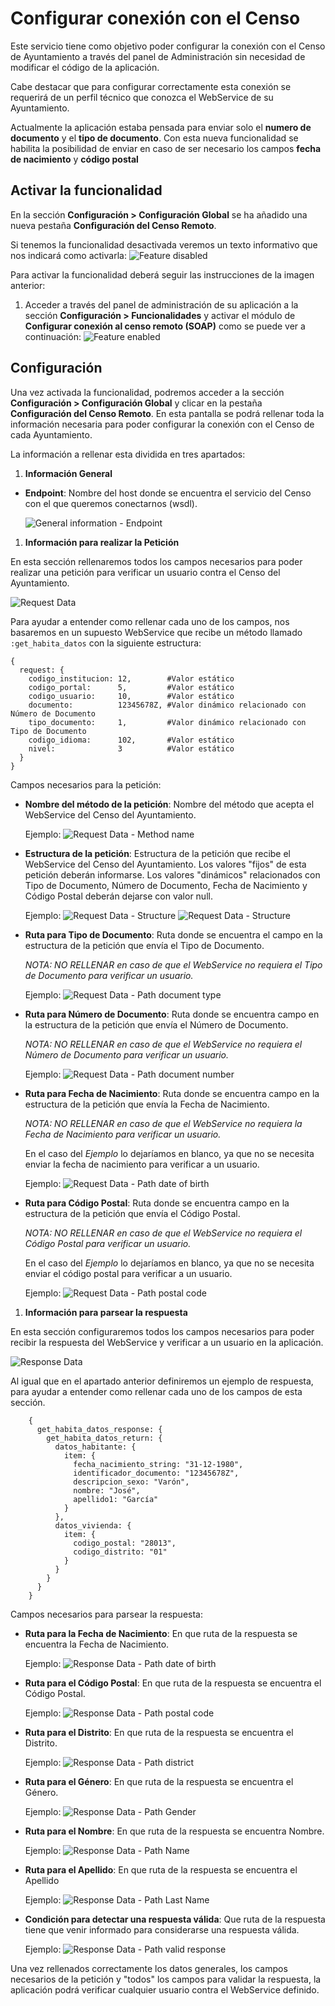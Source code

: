 # Configurar conexión con el Censo

Este servicio tiene como objetivo poder configurar la conexión con el Censo de Ayuntamiento a través del panel de Administración sin necesidad de modificar el código de la aplicación.

Cabe destacar que para configurar correctamente esta conexión se requerirá de un perfil técnico que conozca el WebService de su Ayuntamiento.

Actualmente la aplicación estaba pensada para enviar solo el **numero de documento** y el **tipo de documento**. Con esta nueva funcionalidad se habilita la posibilidad de enviar en caso de ser necesario los campos **fecha de nacimiento** y **código postal**

## Activar la funcionalidad

En la sección **Configuración > Configuración Global** se ha añadido una nueva pestaña **Configuración del Censo Remoto**.

Si tenemos la funcionalidad desactivada veremos un texto informativo que nos indicará como activarla:
![Feature disabled](../../img/remote_census/feature-disabled-es.png)

Para activar la funcionalidad deberá seguir las instrucciones de la imagen anterior:
1. Acceder a través del panel de administración de su aplicación a la sección **Configuración > Funcionalidades** y activar el módulo de **Configurar conexión al censo remoto (SOAP)** como se puede ver a continuación:
![Feature enabled](../../img/remote_census/feature-enabled-es.png)

## Configuración

Una vez activada la funcionalidad, podremos acceder a la sección **Configuración > Configuración Global** y clicar en la pestaña **Configuración del Censo Remoto**.
En esta pantalla se podrá rellenar toda la información necesaria para poder configurar la conexión con el Censo de cada Ayuntamiento.

La información a rellenar esta dividida en tres apartados:

1. **Información General**
  - **Endpoint**: Nombre del host donde se encuentra el servicio del Censo con el que queremos conectarnos (wsdl).

    ![General information - Endpoint](../../img/remote_census/general-information-endpoint-es.png)

1. **Información para realizar la Petición**

  En esta sección rellenaremos todos los campos necesarios para poder realizar una petición para verificar un usuario contra el Censo del Ayuntamiento.

  ![Request Data](../../img/remote_census/request-data-es.png)

  Para ayudar a entender como rellenar cada uno de los campos, nos basaremos en un supuesto WebService que recibe un método llamado `:get_habita_datos` con la siguiente estructura:
  
  ```
  {
    request: {
      codigo_institucion: 12,        #Valor estático
      codigo_portal:      5,         #Valor estático
      codigo_usuario:     10,        #Valor estático
      documento:          12345678Z, #Valor dinámico relacionado con Número de Documento
      tipo_documento:     1,         #Valor dinámico relacionado con Tipo de Documento
      codigo_idioma:      102,       #Valor estático
      nivel:              3          #Valor estático
    }
  }
  ```

  Campos necesarios para la petición:
  - **Nombre del método de la petición**: Nombre del método que acepta el WebService del Censo del Ayuntamiento.

    Ejemplo:
    ![Request Data - Method name](../../img/remote_census/request-data-method-name-es.png)
  - **Estructura de la petición**: Estructura de la petición que recibe el WebService del Censo del Ayuntamiento. Los valores "fijos" de esta petición deberán informarse. Los valores "dinámicos" relacionados con Tipo de Documento, Número de Documento, Fecha de Nacimiento y Código Postal deberán dejarse con valor null.

    Ejemplo:
    ![Request Data - Structure](../../img/remote_census/request-data-structure-es.png)
    ![Request Data - Structure](../../img/remote_census/request-data-structure-info-es.png)
  - **Ruta para Tipo de Documento**: Ruta donde se encuentra el campo en la estructura de la petición que envía el Tipo de Documento.

    *NOTA: NO RELLENAR en caso de que el WebService no requiera el Tipo de Documento para verificar un usuario.*

    Ejemplo:
    ![Request Data - Path document type](../../img/remote_census/request-data-path-document-type-es.png)
  - **Ruta para Número de Documento**: Ruta donde se encuentra campo en la estructura de la petición que envía el Número de Documento.

    *NOTA: NO RELLENAR en caso de que el WebService no requiera el Número de Documento para verificar un usuario.*

    Ejemplo:
    ![Request Data - Path document number](../../img/remote_census/request-data-path-document-number-es.png)
  - **Ruta para Fecha de Nacimiento**: Ruta donde se encuentra campo en la estructura de la petición que envía la Fecha de Nacimiento.

    *NOTA: NO RELLENAR en caso de que el WebService no requiera la Fecha de Nacimiento para verificar un usuario.*

    En el caso del *Ejemplo* lo dejaríamos en blanco, ya que no se necesita enviar la fecha de nacimiento para verificar a un usuario.

    Ejemplo:
    ![Request Data - Path date of birth](../../img/remote_census/request-data-path-date-of-birth-es.png)
  - **Ruta para Código Postal**: Ruta donde se encuentra campo en la estructura de la petición que envía el Código Postal.

    *NOTA: NO RELLENAR en caso de que el WebService no requiera el Código Postal para verificar un usuario.*

    En el caso del *Ejemplo* lo dejaríamos en blanco, ya que no se necesita enviar el código postal para verificar a un usuario.

    Ejemplo:
    ![Request Data - Path postal code](../../img/remote_census/request-data-path-postal-code-es.png)

1. **Información para parsear la respuesta**

  En esta sección configuraremos todos los campos necesarios para poder recibir la respuesta del WebService y verificar a un usuario en la aplicación.

  ![Response Data](../../img/remote_census/response-data-es.png)

  Al igual que en el apartado anterior definiremos un ejemplo de respuesta, para ayudar a entender como rellenar cada uno de los campos de esta sección.

  ```
      {
        get_habita_datos_response: {
          get_habita_datos_return: {
            datos_habitante: {
              item: {
                fecha_nacimiento_string: "31-12-1980",
                identificador_documento: "12345678Z",
                descripcion_sexo: "Varón",
                nombre: "José",
                apellido1: "García"
              }
            },
            datos_vivienda: {
              item: {
                codigo_postal: "28013",
                codigo_distrito: "01"
              }
            }
          }
        }
      }
  ```

  Campos necesarios para parsear la respuesta:
  - **Ruta para la Fecha de Nacimiento**: En que ruta de la respuesta se encuentra la Fecha de Nacimiento.

    Ejemplo:
    ![Response Data - Path date of birth](../../img/remote_census/response-data-path-date-of-birth-es.png)
  - **Ruta para el Código Postal**: En que ruta de la respuesta se encuentra el Código Postal.

    Ejemplo:
    ![Response Data - Path postal code](../../img/remote_census/response-data-path-postal-code-es.png)
  - **Ruta para el Distrito**: En que ruta de la respuesta se encuentra el Distrito.

    Ejemplo:
    ![Response Data - Path district](../../img/remote_census/response-data-path-district-es.png)
  - **Ruta para el Género**: En que ruta de la respuesta se encuentra el Género.

    Ejemplo:
    ![Response Data - Path Gender](../../img/remote_census/response-data-path-gender-es.png)
  - **Ruta para el Nombre**: En que ruta de la respuesta se encuentra Nombre.

    Ejemplo:
    ![Response Data - Path Name](../../img/remote_census/response-data-path-name-es.png)
  - **Ruta para el Apellido**: En que ruta de la respuesta se encuentra el Apellido

    Ejemplo:
    ![Response Data - Path Last Name](../../img/remote_census/response-data-path-last-name-es.png)
  - **Condición para detectar una respuesta válida**: Que ruta de la respuesta tiene que venir informado para considerarse una respuesta válida.

    Ejemplo:
    ![Response Data - Path valid response](../../img/remote_census/response-data-path-valid-response-es.png)

  Una vez rellenados correctamente los datos generales, los campos necesarios de la petición y "todos" los campos para validar la respuesta, la aplicación podrá verificar cualquier usuario contra el WebService definido.
